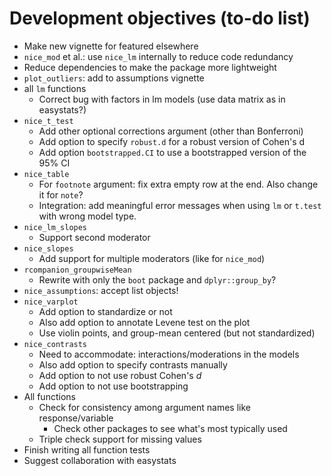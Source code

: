 # Development objectives (to-do list)

-   Make new vignette for featured elsewhere
-   `nice_mod` et al.: use `nice_lm` internally to reduce code redundancy
-   Reduce dependencies to make the package more lightweight
-   `plot_outliers`: add to assumptions vignette
-   all `lm` functions
    -   Correct bug with factors in lm models (use data matrix as in easystats?)
-   `nice_t_test`
    -   Add other optional corrections argument (other than Bonferroni)
    -   Add option to specify `robust.d` for a robust version of Cohen's d
    -   Add option `bootstrapped.CI` to use a bootstrapped version of the 95% CI
-   `nice_table`
    -   For `footnote` argument: fix extra empty row at the end. Also change it for `note`?
    -   Integration: add meaningful error messages when using `lm` or `t.test` with wrong model type.
-   `nice_lm_slopes`
    -   Support second moderator
-   `nice_slopes`
    -   Add support for multiple moderators (like for `nice_mod`)
-   `rcompanion_groupwiseMean`
    -   Rewrite with only the `boot` package and `dplyr::group_by`?
-   `nice_assumptions`: accept list objects!
-   `nice_varplot`
    -   Add option to standardize or not
    -   Also add option to annotate Levene test on the plot
    -   Use violin points, and group-mean centered (but not standardized)
-   `nice_contrasts`
    -   Need to accommodate: interactions/moderations in the models
    -   Also add option to specify contrasts manually
    -   Add option to not use robust Cohen's *d*
    -   Add option to not use bootstrapping
-   All functions
    -   Check for consistency among argument names like response/variable
        -   Check other packages to see what's most typically used
    -   Triple check support for missing values
-   Finish writing all function tests
-   Suggest collaboration with easystats
